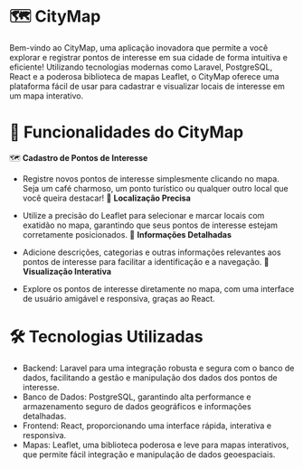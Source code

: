 
# 🗺️ CityMap
Bem-vindo ao CityMap, uma aplicação inovadora que permite a você explorar e registrar pontos de interesse em sua cidade de forma intuitiva e eficiente! Utilizando tecnologias modernas como Laravel, PostgreSQL, React e a poderosa biblioteca de mapas Leaflet, o CityMap oferece uma plataforma fácil de usar para cadastrar e visualizar locais de interesse em um mapa interativo.

# 🌟 Funcionalidades do CityMap
🗺️ **Cadastro de Pontos de Interesse**

- Registre novos pontos de interesse simplesmente clicando no mapa. Seja um café charmoso, um ponto turístico ou qualquer outro local que você queira destacar!
📍 **Localização Precisa**

- Utilize a precisão do Leaflet para selecionar e marcar locais com exatidão no mapa, garantindo que seus pontos de interesse estejam corretamente posicionados.
📝 **Informações Detalhadas**

- Adicione descrições, categorias e outras informações relevantes aos pontos de interesse para facilitar a identificação e a navegação.
🔎 **Visualização Interativa**

- Explore os pontos de interesse diretamente no mapa, com uma interface de usuário amigável e responsiva, graças ao React.
# 🛠️ Tecnologias Utilizadas
- Backend: Laravel para uma integração robusta e segura com o banco de dados, facilitando a gestão e manipulação dos dados dos pontos de interesse.
- Banco de Dados: PostgreSQL, garantindo alta performance e armazenamento seguro de dados geográficos e informações detalhadas.
- Frontend: React, proporcionando uma interface rápida, interativa e responsiva.
- Mapas: Leaflet, uma biblioteca poderosa e leve para mapas interativos, que permite fácil integração e manipulação de dados geoespaciais.
